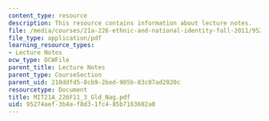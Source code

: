 ```yaml
---
content_type: resource
description: This resource contains information about lecture notes.
file: /media/courses/21a-226-ethnic-and-national-identity-fall-2011/95274aef3b4af8d31fc485b7163602a0_MIT21A_226F11_3_Gld_Nag.pdf
file_type: application/pdf
learning_resource_types:
- Lecture Notes
ocw_type: OCWFile
parent_title: Lecture Notes
parent_type: CourseSection
parent_uid: 210ddfd5-8cb9-2bed-905b-83c07ad2020c
resourcetype: Document
title: MIT21A_226F11_3_Gld_Nag.pdf
uid: 95274aef-3b4a-f8d3-1fc4-85b7163602a0
---
```

